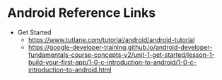 # Android Reference Links

- Get Started
  - https://www.tutlane.com/tutorial/android/android-tutorial
  - https://google-developer-training.github.io/android-developer-fundamentals-course-concepts-v2/unit-1-get-started/lesson-1-build-your-first-app/1-0-c-introduction-to-android/1-0-c-introduction-to-android.html

